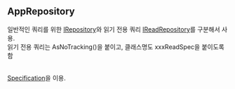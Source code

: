 ﻿## AppRepository
일반적인 쿼리를 위한 [IRepository](./Repository/IRepository.cs)와 
읽기 전용 쿼리 [IReadRepository](./Repository/IReadRepository.cs)를 구분해서 사용.<br/>
읽기 전용 쿼리는 AsNoTracking()을 붙이고, 클래스명도 xxxReadSpec을 붙이도록 함<br/><br/>

[Specification](https://github.com/ardalis/Specification)을 이용.<br/>